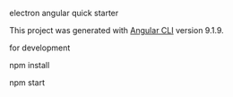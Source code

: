 electron angular quick starter

This project was generated with [Angular CLI](https://github.com/angular/angular-cli) version 9.1.9.

for development

npm install 

npm start
